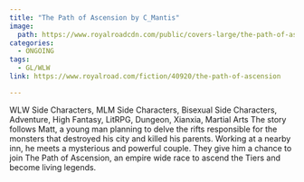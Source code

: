 ```yaml
---
title: "The Path of Ascension by C_Mantis"
image:
  path: https://www.royalroadcdn.com/public/covers-large/the-path-of-ascension-aadaysitg8.jpg
categories:
  - ONGOING
tags:
  - GL/WLW
link: https://www.royalroad.com/fiction/40920/the-path-of-ascension

---
```

WLW Side Characters, MLM Side Characters, Bisexual Side Characters, Adventure, High Fantasy, LitRPG, Dungeon, Xianxia, Martial Arts
The story follows Matt, a young man planning to delve the rifts responsible for the monsters that destroyed his city and killed his parents.
Working at a nearby inn, he meets a mysterious and powerful couple. They give him a chance to join The Path of Ascension, an empire wide race to ascend the Tiers and become living legends.

